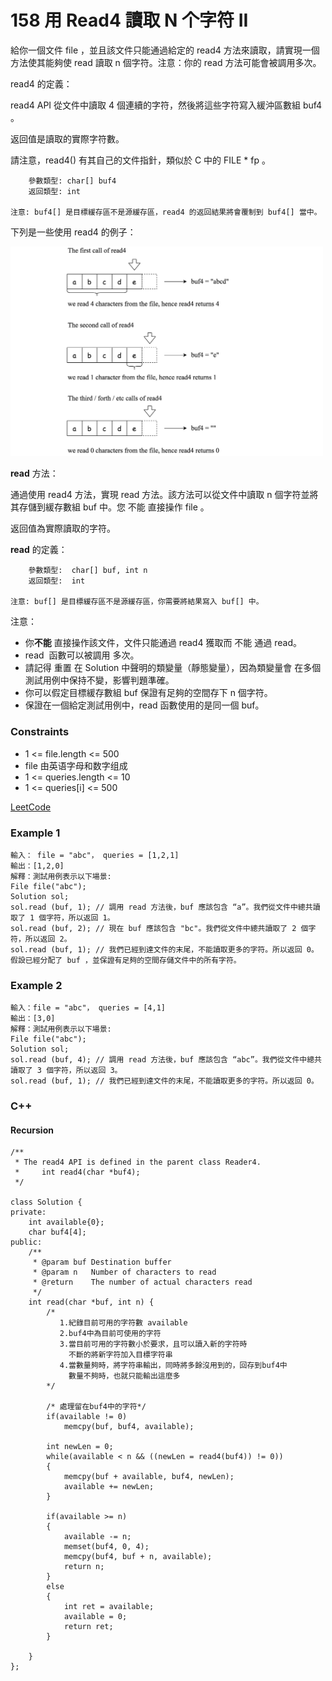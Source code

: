 # 158 用 Read4 讀取 N 个字符 II

給你一個文件 file ，並且該文件只能通過給定的 read4 方法來讀取，請實現一個方法使其能夠使 read 讀取 n 個字符。注意：你的 read 方法可能會被調用多次。

read4 的定義：

read4 API 從文件中讀取 4 個連續的字符，然後將這些字符寫入緩沖區數組 buf4 。

返回值是讀取的實際字符數。

請注意，read4() 有其自己的文件指針，類似於 C 中的 FILE * fp 。
```
    參數類型: char[] buf4
    返回類型: int

注意: buf4[] 是目標緩存區不是源緩存區，read4 的返回結果將會覆制到 buf4[] 當中。
```

下列是一些使用 read4 的例子：

<img src="img/157.png" width = "500"/>

<b>read</b> 方法：

通過使用 read4 方法，實現 read 方法。該方法可以從文件中讀取 n 個字符並將其存儲到緩存數組 buf 中。您 不能 直接操作 file 。

返回值為實際讀取的字符。

<b>read</b> 的定義：

```
    參數類型:  char[] buf, int n
    返回類型:  int

注意: buf[] 是目標緩存區不是源緩存區，你需要將結果寫入 buf[] 中。
```

注意：

* 你<b>不能</b> 直接操作該文件，文件只能通過 read4 獲取而 不能 通過 read。
* read  函數可以被調用 多次。
* 請記得 重置 在 Solution 中聲明的類變量（靜態變量），因為類變量會 在多個測試用例中保持不變，影響判題準確。
* 你可以假定目標緩存數組 buf 保證有足夠的空間存下 n 個字符。 
* 保證在一個給定測試用例中，read 函數使用的是同一個 buf。

### Constraints

* 1 <= file.length <= 500
* file 由英语字母和数字组成
* 1 <= queries.length <= 10
* 1 <= queries[i] <= 500


[LeetCode](https://leetcode-cn.com/problems/read-n-characters-given-read4-ii-call-multiple-times/)


### Example 1


```
輸入： file = "abc"， queries = [1,2,1]
輸出：[1,2,0]
解釋：測試用例表示以下場景:
File file("abc");
Solution sol;
sol.read (buf, 1); // 調用 read 方法後，buf 應該包含 “a”。我們從文件中總共讀取了 1 個字符，所以返回 1。
sol.read (buf, 2); // 現在 buf 應該包含 "bc"。我們從文件中總共讀取了 2 個字符，所以返回 2。
sol.read (buf, 1); // 我們已經到達文件的末尾，不能讀取更多的字符。所以返回 0。
假設已經分配了 buf ，並保證有足夠的空間存儲文件中的所有字符。
```

### Example 2

```
輸入：file = "abc"， queries = [4,1]
輸出：[3,0]
解釋：測試用例表示以下場景:
File file("abc");
Solution sol;
sol.read (buf, 4); // 調用 read 方法後，buf 應該包含 “abc”。我們從文件中總共讀取了 3 個字符，所以返回 3。
sol.read (buf, 1); // 我們已經到達文件的末尾，不能讀取更多的字符。所以返回 0。
```

### C++ 

#### Recursion

```
/**
 * The read4 API is defined in the parent class Reader4.
 *     int read4(char *buf4);
 */

class Solution {
private:
    int available{0};
    char buf4[4];
public:
    /**
     * @param buf Destination buffer
     * @param n   Number of characters to read
     * @return    The number of actual characters read
     */
    int read(char *buf, int n) {
        /*
           1.紀錄目前可用的字符數 available
           2.buf4中為目前可使用的字符
           3.當目前可用的字符數小於要求，且可以讀入新的字符時
             不斷的將新字符加入目標字符串
           4.當數量夠時，將字符串輸出，同時將多餘沒用到的，回存到buf4中
             數量不夠時，也就只能輸出這麼多
        */

        /* 處理留在buf4中的字符*/
        if(available != 0)
            memcpy(buf, buf4, available);            

        int newLen = 0;
        while(available < n && ((newLen = read4(buf4)) != 0))
        {
            memcpy(buf + available, buf4, newLen);
            available += newLen;                        
        }

        if(available >= n)
        {   
            available -= n;            
            memset(buf4, 0, 4);            
            memcpy(buf4, buf + n, available);
            return n;
        }
        else
        { 
            int ret = available;
            available = 0;
            return ret;      
        } 
        
    }
};
```


